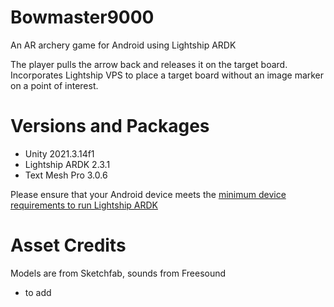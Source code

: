 # Bowmaster9000

An AR archery game for Android using Lightship ARDK

The player pulls the arrow back and releases it on the target board.
Incorporates Lightship VPS to place a target board without an image marker on a point of interest.

# Versions and Packages

- Unity 2021.3.14f1
- Lightship ARDK 2.3.1
- Text Mesh Pro 3.0.6

Please ensure that your Android device meets the [minimum device requirements to run Lightship ARDK](https://lightship.dev/docs/ardk/ardk_fundamentals/system_reqs.html#runtime-requirements)

# Asset Credits

Models are from Sketchfab, sounds from Freesound
- to add
